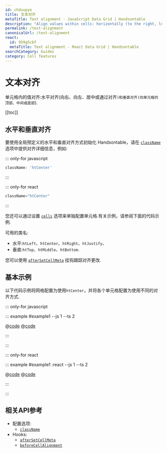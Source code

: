 ```yaml
---
id: chduupye
title: 文本对齐
metaTitle: Text alignment - JavaScript Data Grid | Handsontable
description: "Align values within cells: horizontally (to the right, left, center, or by justifying them), and vertically (to the top, middle, or bottom of the cell)."
permalink: /text-alignment
canonicalUrl: /text-alignment
react:
  id: 959g5cbf
  metaTitle: Text alignment - React Data Grid | Handsontable
searchCategory: Guides
category: Cell features
---
```


# 文本对齐

单元格内的值对齐:水平对齐(向右、向左、居中或通过对齐`)和垂直对齐(向单元格的顶部、中间或底部`).

[[toc]]

## 水平和垂直对齐

要使用全局预定义的水平和垂直对齐方式初始化 Handsontable，请在 [`className`](@/api/options.md#classname) 选项中提供对齐详细信息，例如:

::: only-for javascript

```js
className: 'htCenter'
```

:::

::: only-for react

```jsx
className="htCenter"
```

:::

您还可以通过设置 [`cells`](@/api/options.md#cells) 选项来单独配置单元格.有关示例，请参阅下面的代码示例.

可用的类名:

- 水平:`htLeft`、`htCenter`、`htRight`、`htJustify`、
- 垂直:`htTop`、`htMiddle`、`htBottom`.

您可以使用 [`afterSetCellMeta`](@/api/hooks.md#aftersetcellmeta) 挂钩跟踪对齐更改.

## 基本示例
以下代码示例将网格配置为使用`htCenter`，并将各个单元格配置为使用不同的对齐方式.

::: only-for javascript

::: example #example1 --js 1 --ts 2

@[code](@/content/guides/cell-features/text-alignment/javascript/example1.js)
@[code](@/content/guides/cell-features/text-alignment/javascript/example1.ts)

:::

:::

::: only-for react

::: example #example1 :react --js 1 --ts 2

@[code](@/content/guides/cell-features/text-alignment/react/example1.jsx)
@[code](@/content/guides/cell-features/text-alignment/react/example1.tsx)

:::

:::

## 相关API参考

- 配置选项:
  - [`className`](@/api/options.md#classname)
- Hooks:
  - [`afterSetCellMeta`](@/api/hooks.md#aftersetcellmeta)
  - [`beforeCellAlignment`](@/api/hooks.md#beforecellalignment)
